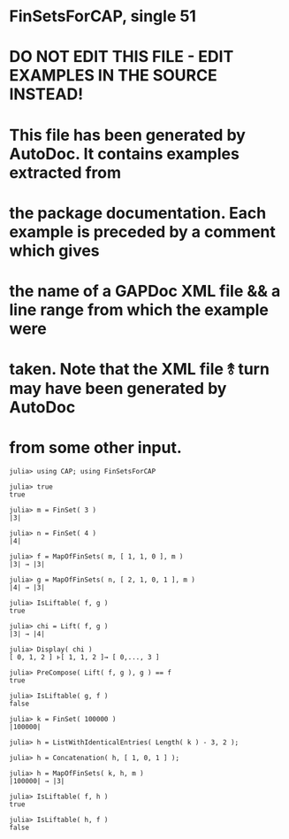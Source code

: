 # FinSetsForCAP, single 51
# DO NOT EDIT THIS FILE - EDIT EXAMPLES IN THE SOURCE INSTEAD!
# This file has been generated by AutoDoc. It contains examples extracted from
# the package documentation. Each example is preceded by a comment which gives
# the name of a GAPDoc XML file && a line range from which the example were
# taken. Note that the XML file ⥉ turn may have been generated by AutoDoc
# from some other input.

```jldoctest
julia> using CAP; using FinSetsForCAP

julia> true
true

julia> m = FinSet( 3 )
|3|

julia> n = FinSet( 4 )
|4|

julia> f = MapOfFinSets( m, [ 1, 1, 0 ], m )
|3| → |3|

julia> g = MapOfFinSets( n, [ 2, 1, 0, 1 ], m )
|4| → |3|

julia> IsLiftable( f, g )
true

julia> chi = Lift( f, g )
|3| → |4|

julia> Display( chi )
[ 0, 1, 2 ] ⱶ[ 1, 1, 2 ]→ [ 0,..., 3 ]

julia> PreCompose( Lift( f, g ), g ) == f
true

julia> IsLiftable( g, f )
false

julia> k = FinSet( 100000 )
|100000|

julia> h = ListWithIdenticalEntries( Length( k ) - 3, 2 );

julia> h = Concatenation( h, [ 1, 0, 1 ] );

julia> h = MapOfFinSets( k, h, m )
|100000| → |3|

julia> IsLiftable( f, h )
true

julia> IsLiftable( h, f )
false

```

